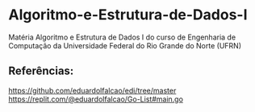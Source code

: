 # Algoritmo-e-Estrutura-de-Dados-I

Matéria Algoritmo e Estrutura de Dados I do curso de Engenharia de Computação da Universidade Federal do Rio Grande do Norte (UFRN)

## Referências:
https://github.com/eduardolfalcao/edi/tree/master
https://replit.com/@eduardolfalcao/Go-List#main.go
